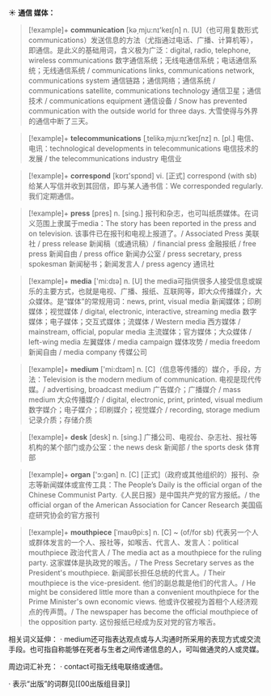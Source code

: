 ☀ <span class="category">**通信 媒体：**</span>
>[!example]+ <span class="vocabulary">**communication**</span> [kə͵mju:nɪ'keɪʃn] 
> <span class="definition">n. [U]（也可用复数形式communications）发送信息的方法（尤指通过电话、广播、计算机等），即通信。是此义的基础用词，含义极为广泛：</span>digital, radio, telephone, wireless communications 数字通信系统；无线电通信系统；电话通信系统；无线通信系统 / communications links, communications network, communications system 通信链路；通信网络；通信系统 / communications satellite, communications technology 通信卫星；通信技术 / communications equipment 通信设备 / Snow has prevented communication with the outside world for three days. 大雪使得与外界的通信中断了三天。
           
>[!example]+ <span class="vocabulary">**telecommunications**</span> [ˌtelikəˌmju:nɪˈkeɪʃnz]
> <span class="definition">n. [pl.] 电信、电讯：</span>technological developments in telecommunications 电信技术的发展 / the telecommunications industry 电信业

>[!example]+ <span class="vocabulary">**correspond**</span> [kɒrɪ'spɒnd] 
> <span class="definition">vi. [正式] correspond (with sb) 给某人写信并收到其回信，即与某人通书信：</span>We corresponded regularly. 我们定期通信。

>[!example]+ <span class="vocabulary">**press**</span> [pres] 
> <span class="definition">n. [sing.] 报刊和杂志，也可叫纸质媒体。在词义范围上隶属于media：</span>The story has been reported in the press and on television. 该事件已在报刊和电视上报道了。/ Associated Press 美联社 / press release 新闻稿（或通讯稿）/ financial press 金融报纸 / free press 新闻自由 / press office 新闻办公室 / press secretary, press spokesman 新闻秘书；新闻发言人 / press agency 通讯社

>[!example]+ <span class="vocabulary">**media**</span> ['mi:dɪə] 
> <span class="definition">n. [U] the media可指供很多人接受信息或娱乐的主要方式，也就是电视、广播、报纸、互联网等，即大众传播媒介，大众媒体。是“媒体”的常规用词：</span>news, print, visual media 新闻媒体；印刷媒体；视觉媒体 / digital, electronic, interactive, streaming media 数字媒体；电子媒体；交互式媒体；流媒体 / Western media 西方媒体 / mainstream, official, popular media 主流媒体；官方媒体；大众媒体 / left-wing media 左翼媒体 / media campaign 媒体攻势 / media freedom 新闻自由 / media company 传媒公司

>[!example]+ <span class="vocabulary">**medium**</span> ['mi:dɪəm] 
> <span class="definition">n. [C]（信息等传播的）媒介，手段，方法：</span>Television is the modern medium of communication. 电视是现代传媒。/ advertising, broadcast medium 广告媒介；广播媒介 / mass medium 大众传播媒介 / digital, electronic, print, printed, visual medium 数字媒介；电子媒介；印刷媒介；视觉媒介 / recording, storage medium 记录介质；存储介质

>[!example]+ <span class="vocabulary">**desk**</span> [desk] 
> <span class="definition">n. [sing.] 广播公司、电视台、杂志社、报社等机构的某个部门或办公室：</span>the news desk 新闻部 / the sports desk 体育部

>[!example]+ <span class="vocabulary">**organ**</span> ['ɔ:ɡən] 
> <span class="definition">n. [C] [正式]（政府或其他组织的）报刊、杂志等新闻媒体或宣传工具：</span>The People’s Daily is the official organ of the Chinese Communist Party.《人民日报》是中国共产党的官方报纸。/ the official organ of the American Association for Cancer Research 美国癌症研究协会的官方报刊
           
>[!example]+ <span class="vocabulary">**mouthpiece**</span> [ˈmaʊθpi:s]
> <span class="definition">n. [C] ~ (of/for sb) 代表另一个人或群体发言的一个人、报社等，如喉舌、代言人、发言人：</span>political mouthpiece 政治代言人 / The media act as a mouthpiece for the ruling party. 这家媒体是执政党的喉舌。/ The Press Secretary serves as the President's mouthpiece. 新闻部长担任总统的代言人。/ Their mouthpiece is the vice-president. 他们的副总裁是他们的代言人。/ He might be considered little more than a convenient mouthpiece for the Prime Minister's own economic views. 他或许仅被视为首相个人经济观点的传声筒。/ The newspaper has become the official mouthpiece of the opposition party. 这份报纸已经成为反对党的官方喉舌。

相关词义延伸：
· medium还可指表达观点或与人沟通时所采用的表现方式或交流手段。也可指自称能够在死者与生者之间传递信息的人，可叫做通灵的人或灵媒。

周边词汇补充：
· contact可指无线电联络或通信。
          
· 表示“出版”的词群见[[00出版组目录]]

